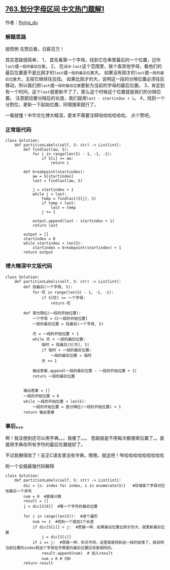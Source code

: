 ## [763.划分字母区间 中文热门题解1](https://leetcode.cn/problems/partition-labels/solutions/100000/python-jiu-zhe-quan-guo-zui-cai-you-hua-dai-ma-by-)

作者：[flying_du](https://leetcode.cn/u/flying_du)

### 解题思路
按惯例 先赞后看，日薪百万！

其实思路很简单，
1， 首先看第一个字母，找到它在串里最后的一个位置，记作`last`或`一段的最后位置`。
2， 在从`0~last`这个范围里，挨个查其他字母，看他们的最后位置是不是比刚才的`last`或`一段的最后位置`大。
如果没有刚才的`last`或`一段的最后位置`大，无视它继续往后找。
如果比刚才的大，说明这一段的分隔位置必须往后移动，所以我们把`last`或`一段的最后位置`更新为当前的字母的最后位置。
3，肯定到有一个时间，这个`last`就更新不了了，那么这个时候这个位置就是我们的分隔位置。
注意题目要分隔后的长度，我们就用`last - startindex + 1`。
4，找到一个分割位，更新一下起始位置，同理搜索就行了。

一看就懂！中华文化博大精深，更本不需要注释哈哈哈哈哈哈。
点个赞吧。

### 正常版代码
```python3
class Solution:
    def partitionLabels(self, S: str) -> List[int]:
        def findlast(aw, S):
            for i in range(len(S) - 1, -1, -1):
                if S[i] == aw:
                    return i

        def breakpoint(startindex):
            aw = S[startindex]
            last = findlast(aw, S)

            j = startindex + 1
            while j < last:
                temp = findlast(S[j], S)
                if temp > last:
                    last = temp
                j += 1

            output.append(last - startindex + 1)
            return last

        output = []
        startindex = 0
        while startindex < len(S):
            startindex = breakpoint(startindex) + 1
        return output
```

### 博大精深中文版代码

```python3
class Solution:
    def partitionLabels(self, S: str) -> List[int]:
        def 找最后(一个字母, S):
            for 哎 in range(len(S) - 1, -1, -1):
                if S[哎] == 一个字母:
                    return 哎

        def 查分隔位(一段的开始位置):
            一个字母 = S[一段的开始位置]
            一段的最后位置 = 找最后(一个字母, S)

            杰 = 一段的开始位置 + 1
            while 杰 < 一段的最后位置:
                临时 = 找最后(S[杰], S)
                if 临时 > 一段的最后位置:
                    一段的最后位置 = 临时
                杰 += 1

            输出答案.append(一段的最后位置 - 一段的开始位置 + 1)
            return 一段的最后位置


        输出答案 = []
        一段的开始位置 = 0
        while 一段的开始位置 < len(S):
            一段的开始位置 = 查分隔位(一段的开始位置) + 1
        return 输出答案
```

### 事后。。。
啊！我没想到还可以用字典。。。我傻了。。。
思路就是不用每次都搜索位置了。。直接用字典存所有字符的最后位置就好了。

不过我懒得改了！反正C语言里没有字典，嗯嗯，就这吧！咩哈哈哈哈哈哈哈哈哈

附一个全服最强代码解释
```python3
class Solution:
    def partitionLabels(self, S: str) -> List[int]:
        dic = {s: index for index, s in enumerate(S)}   #存储某个字母对应地最后一个序号
        num = 0  #直接计数
        result = []
        j = dic[S[0]]  #第一个字符的最后位置

        for i in range(len(S)):  #逐个遍历
            num += 1  #找到一个就加1个长度
            if dic[S[i]] > j:  #思路一样，如果最后位置比刚才的大，就更新最后位置
                j = dic[S[i]]
            if i == j:  #思路一样，形式不同，这里就是找到这一段的结束了，就说明当前位置的index和这个字母在字典里的最后位置应该是相同的。
                result.append(num)  # 加入result
                num = 0 # 归0
        return result
```